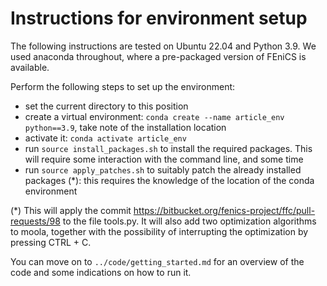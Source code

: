 # Instructions for environment setup

The following instructions are tested on Ubuntu 22.04 and Python 3.9. We used anaconda throughout, where a pre-packaged version of FEniCS is available.

Perform the following steps to set up the environment:
- set the current directory to this position
- create a virtual environment: `conda create --name article_env python==3.9`, take note of the installation location
- activate it: `conda activate article_env`
- run `source install_packages.sh` to install the required packages. This will require some interaction with the command line, and some time
- run `source apply_patches.sh` to suitably patch the already installed packages (*): this requires the knowledge of the location of the conda environment

(*) This will apply the commit https://bitbucket.org/fenics-project/ffc/pull-requests/98 to the file tools.py. It will also add two optimization algorithms to moola, together with the possibility of interrupting the optimization by pressing CTRL + C.

You can move on to `../code/getting_started.md` for an overview of the code and some indications on how to run it.
